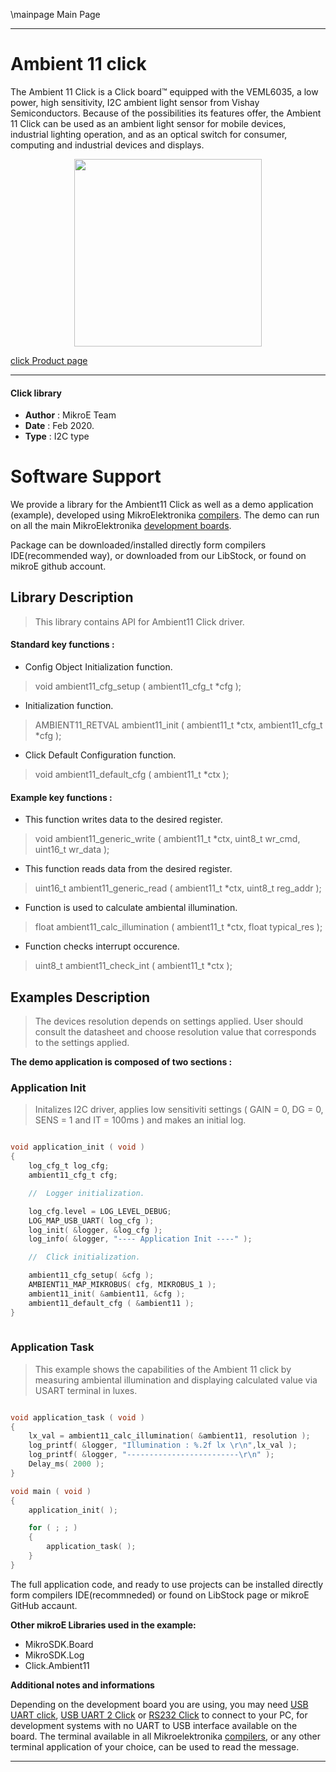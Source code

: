 \mainpage Main Page
 
---
# Ambient 11 click

 The Ambient 11 Click is a Click board™ equipped with the VEML6035,
 a low power, high sensitivity, I2C ambient light sensor from Vishay Semiconductors.
 Because of the possibilities its features offer,
 the Ambient 11 Click can be used as an ambient light sensor for mobile devices,
 industrial lighting operation, and as an optical switch for consumer,
 computing and industrial devices and displays.

<p align="center">
  <img src="http://download.mikroe.com/images/click_for_ide/ambient11_click.png" height=300px>
</p>

[click Product page](<https://www.mikroe.com/ambient-11-click>)

---


#### Click library 

- **Author**        : MikroE Team
- **Date**          : Feb 2020.
- **Type**          : I2C type


# Software Support

We provide a library for the Ambient11 Click 
as well as a demo application (example), developed using MikroElektronika 
[compilers](http://shop.mikroe.com/compilers). 
The demo can run on all the main MikroElektronika [development boards](http://shop.mikroe.com/development-boards).

Package can be downloaded/installed directly form compilers IDE(recommended way), or downloaded from our LibStock, or found on mikroE github account. 

## Library Description

> This library contains API for Ambient11 Click driver.

#### Standard key functions :

- Config Object Initialization function.
> void ambient11_cfg_setup ( ambient11_cfg_t *cfg ); 
 
- Initialization function.
> AMBIENT11_RETVAL ambient11_init ( ambient11_t *ctx, ambient11_cfg_t *cfg );

- Click Default Configuration function.
> void ambient11_default_cfg ( ambient11_t *ctx );


#### Example key functions :

- This function writes data to the desired register.
> void ambient11_generic_write ( ambient11_t *ctx, uint8_t wr_cmd, uint16_t wr_data );
 
- This function reads data from the desired register.
> uint16_t ambient11_generic_read ( ambient11_t *ctx, uint8_t reg_addr );

- Function is used to calculate ambiental illumination.
> float ambient11_calc_illumination ( ambient11_t *ctx, float typical_res );

- Function checks interrupt occurence.
> uint8_t ambient11_check_int ( ambient11_t *ctx );

## Examples Description


> The devices resolution depends on settings applied.
>  User should consult the datasheet and choose resolution value 
>   that corresponds to the settings applied.


**The demo application is composed of two sections :**

### Application Init 


> Initalizes I2C driver, applies low sensitiviti settings
>( GAIN = 0, DG = 0, SENS = 1 and IT = 100ms ) and makes an initial log.
 

```c

void application_init ( void )
{
    log_cfg_t log_cfg;
    ambient11_cfg_t cfg;

    //  Logger initialization.

    log_cfg.level = LOG_LEVEL_DEBUG;
    LOG_MAP_USB_UART( log_cfg );
    log_init( &logger, &log_cfg );
    log_info( &logger, "---- Application Init ----" );

    //  Click initialization.

    ambient11_cfg_setup( &cfg );
    AMBIENT11_MAP_MIKROBUS( cfg, MIKROBUS_1 );
    ambient11_init( &ambient11, &cfg );
    ambient11_default_cfg ( &ambient11 );
}
  
```

### Application Task


> This example shows the capabilities of the Ambient 11 click by measuring
>  ambiental illumination and displaying calculated value via USART terminal in luxes.
 

```c

void application_task ( void )
{
    lx_val = ambient11_calc_illumination( &ambient11, resolution );
    log_printf( &logger, "Illumination : %.2f lx \r\n",lx_val );
    log_printf( &logger, "-------------------------\r\n" );
    Delay_ms( 2000 );
}

void main ( void )
{
    application_init( );

    for ( ; ; )
    {
        application_task( );
    }
}

```

The full application code, and ready to use projects can be  installed directly form compilers IDE(recommneded) or found on LibStock page or mikroE GitHub accaunt.

**Other mikroE Libraries used in the example:** 

- MikroSDK.Board
- MikroSDK.Log
- Click.Ambient11

**Additional notes and informations**

Depending on the development board you are using, you may need 
[USB UART click](http://shop.mikroe.com/usb-uart-click), 
[USB UART 2 Click](http://shop.mikroe.com/usb-uart-2-click) or 
[RS232 Click](http://shop.mikroe.com/rs232-click) to connect to your PC, for 
development systems with no UART to USB interface available on the board. The 
terminal available in all Mikroelektronika 
[compilers](http://shop.mikroe.com/compilers), or any other terminal application 
of your choice, can be used to read the message.



---
